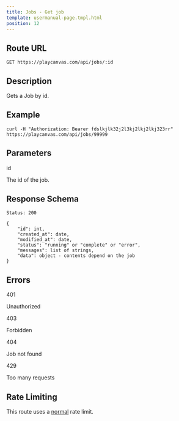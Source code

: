 ```yaml
---
title: Jobs - Get job
template: usermanual-page.tmpl.html
position: 12
---
```


## Route URL

```none
GET https://playcanvas.com/api/jobs/:id
```

## Description

Gets a Job by id.

## Example

```none
curl -H "Authorization: Bearer fdslkjlk32j2l3kj2lkj2lkj323rr" https://playcanvas.com/api/jobs/99999
```

## Parameters

<div class="params">
<div class="parameter"><span class="param">id</span><p>The id of the job.</p></div>
</div>

## Response Schema

```none
Status: 200
```

```none
{
    "id": int,
    "created_at": date,
    "modified_at": date,
    "status": "running" or "complete" or "error",
    "messages": list of strings,
    "data": object - contents depend on the job
}
```

## Errors

<div class="params">
<div class="parameter"><span class="param">401</span><p>Unauthorized</p></div>
<div class="parameter"><span class="param">403</span><p>Forbidden</p></div>
<div class="parameter"><span class="param">404</span><p>Job not found</p></div>
<div class="parameter"><span class="param">429</span><p>Too many requests</p></div>
</div>

## Rate Limiting

This route uses a [normal][1] rate limit.


[1]: /user-manual/api#rate-limiting
